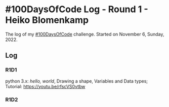 # #100DaysOfCode Log - Round 1 - Heiko Blomenkamp

The log of my [#100DaysOfCode](https://twitter.com/hashtag/100daysofcode) challenge. Started on November 6, Sunday, 2022.

## Log

### R1D1
python 3.x: *hello, world*, Drawing a shape, Variables and Data types; Tutorial: https://youtu.be/rfscVS0vtbw

### R1D2

